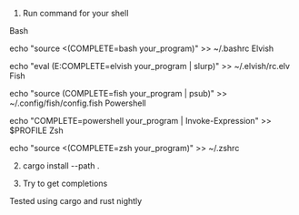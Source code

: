 1. Run command for your shell

Bash

echo "source <(COMPLETE=bash your_program)" >> ~/.bashrc
Elvish

echo "eval (E:COMPLETE=elvish your_program | slurp)" >> ~/.elvish/rc.elv
Fish

echo "source (COMPLETE=fish your_program | psub)" >> ~/.config/fish/config.fish
Powershell

echo "COMPLETE=powershell your_program | Invoke-Expression" >> $PROFILE
Zsh

echo "source <(COMPLETE=zsh your_program)" >> ~/.zshrc

2. cargo install --path .

3. Try to get completions

Tested using cargo and rust nightly
